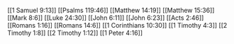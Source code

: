 [[1 Samuel 9:13]]
[[Psalms 119:46]]
[[Matthew 14:19]]
[[Matthew 15:36]]
[[Mark 8:6]]
[[Luke 24:30]]
[[John 6:11]]
[[John 6:23]]
[[Acts 2:46]]
[[Romans 1:16]]
[[Romans 14:6]]
[[1 Corinthians 10:30]]
[[1 Timothy 4:3]]
[[2 Timothy 1:8]]
[[2 Timothy 1:12]]
[[1 Peter 4:16]]

